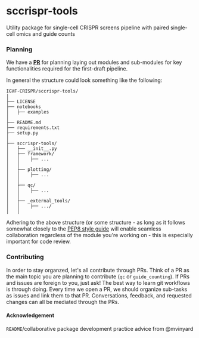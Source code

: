 # sccrispr-tools
Utility package for single-cell CRISPR screens pipeline with paired single-cell omics and guide counts

### Planning

We have a **[PR](https://github.com/IGVF-CRISPR/sccrispr-tool/pull/1)** for planning laying out modules and sub-modules for key functionalities required for the first-draft pipeline.

In general the structure could look something like the following:

```
IGVF-CRISPR/sccrispr-tools/
│
├── LICENSE
├── notebooks
│   ├── examples
│   
├── README.md
├── requirements.txt
├── setup.py
│
├── sccrispr-tools/
│   ├── __init__.py
│   ├── framework/
│   │    ├── ...
│   │    
│   ├── plotting/
│   │    ├── ...
│   │    
│   ├── qc/
│   │    ├── ...
│   │     
│   ├── _external_tools/
│   │    ├── .../
│   │    
```

Adhering to the above structure (or some structure - as long as it follows somewhat closely to the [PEP8 style guide](https://www.python.org/dev/peps/pep-0008/) will enable seamless collaboration regardless of the module you're working on - this is especially important for code review. 

### Contributing

In order to stay organzed, let's all contribute through PRs. Think of a PR as the main topic you are planning to contribute (`qc` or `guide_counting`). If PRs and issues are foreign to you, just ask! The best way to learn git workflows is through doing. Every time we open a PR, we should organize sub-tasks as issues and link them to that PR. Conversations, feedback, and requested changes can all be mediated through the PRs. 

#### Acknowledgement
`README`/collaborative package development practice advice from @mvinyard


